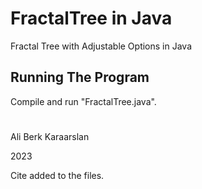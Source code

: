 # FractalTree in Java
Fractal Tree with Adjustable Options in Java

## Running The Program
Compile and run "FractalTree.java".

#
Ali Berk Karaarslan

2023

Cite added to the files.

